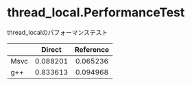 # thread_local.PerformanceTest
thread_localのパフォーマンステスト

||Direct|Reference|
|-|:-:|:-:|
|Msvc|0.088201|0.065236|
|g++|0.833613|0.094968|